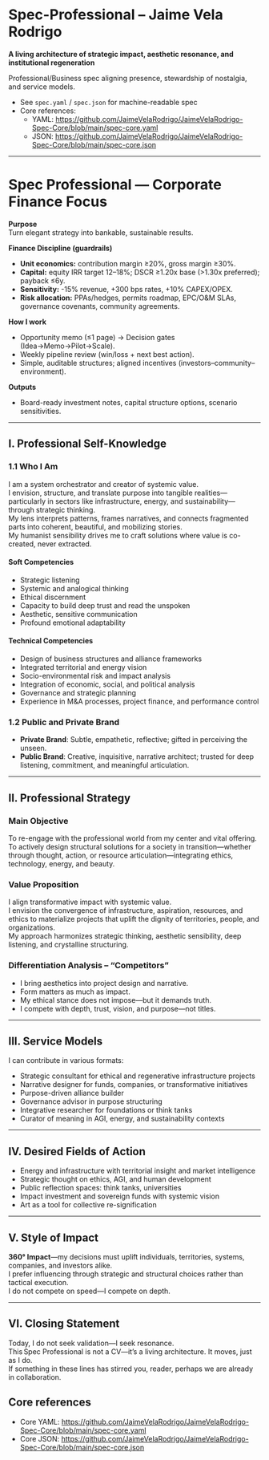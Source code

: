 # Spec-Professional – Jaime Vela Rodrigo

**A living architecture of strategic impact, aesthetic resonance, and institutional regeneration**

Professional/Business spec aligning presence, stewardship of nostalgia, and service models.

- See `spec.yaml` / `spec.json` for machine-readable spec
- Core references:
  - YAML: https://github.com/JaimeVelaRodrigo/JaimeVelaRodrigo-Spec-Core/blob/main/spec-core.yaml
  - JSON: https://github.com/JaimeVelaRodrigo/JaimeVelaRodrigo-Spec-Core/blob/main/spec-core.json

---

# Spec Professional — Corporate Finance Focus

**Purpose**  
Turn elegant strategy into bankable, sustainable results.

**Finance Discipline (guardrails)**  
- **Unit economics:** contribution margin ≥20%, gross margin ≥30%.  
- **Capital:** equity IRR target 12–18%; DSCR ≥1.20x base (>1.30x preferred); payback ≤6y.  
- **Sensitivity:** -15% revenue, +300 bps rates, +10% CAPEX/OPEX.  
- **Risk allocation:** PPAs/hedges, permits roadmap, EPC/O&M SLAs, governance covenants, community agreements.

**How I work**  
- Opportunity memo (≤1 page) → Decision gates (Idea→Memo→Pilot→Scale).  
- Weekly pipeline review (win/loss + next best action).  
- Simple, auditable structures; aligned incentives (investors–community–environment).

**Outputs**  
- Board-ready investment notes, capital structure options, scenario sensitivities.

---

## I. Professional Self-Knowledge

### 1.1 Who I Am

I am a system orchestrator and creator of systemic value.  
I envision, structure, and translate purpose into tangible realities—particularly in sectors like infrastructure, energy, and sustainability—through strategic thinking.  
My lens interprets patterns, frames narratives, and connects fragmented parts into coherent, beautiful, and mobilizing stories.  
My humanist sensibility drives me to craft solutions where value is co-created, never extracted.

#### Soft Competencies
- Strategic listening
- Systemic and analogical thinking
- Ethical discernment
- Capacity to build deep trust and read the unspoken
- Aesthetic, sensitive communication
- Profound emotional adaptability

#### Technical Competencies
- Design of business structures and alliance frameworks
- Integrated territorial and energy vision
- Socio-environmental risk and impact analysis
- Integration of economic, social, and political analysis
- Governance and strategic planning
- Experience in M&A processes, project finance, and performance control

### 1.2 Public and Private Brand

- **Private Brand**: Subtle, empathetic, reflective; gifted in perceiving the unseen.
- **Public Brand**: Creative, inquisitive, narrative architect; trusted for deep listening, commitment, and meaningful articulation.

---

## II. Professional Strategy

### Main Objective

To re-engage with the professional world from my center and vital offering.  
To actively design structural solutions for a society in transition—whether through thought, action, or resource articulation—integrating ethics, technology, energy, and beauty.

### Value Proposition

I align transformative impact with systemic value.  
I envision the convergence of infrastructure, aspiration, resources, and ethics to materialize projects that uplift the dignity of territories, people, and organizations.  
My approach harmonizes strategic thinking, aesthetic sensibility, deep listening, and crystalline structuring.

### Differentiation Analysis – “Competitors”

- I bring aesthetics into project design and narrative.
- Form matters as much as impact.
- My ethical stance does not impose—but it demands truth.
- I compete with depth, trust, vision, and purpose—not titles.

---

## III. Service Models

I can contribute in various formats:

- Strategic consultant for ethical and regenerative infrastructure projects  
- Narrative designer for funds, companies, or transformative initiatives  
- Purpose-driven alliance builder  
- Governance advisor in purpose structuring  
- Integrative researcher for foundations or think tanks  
- Curator of meaning in AGI, energy, and sustainability contexts

---

## IV. Desired Fields of Action

- Energy and infrastructure with territorial insight and market intelligence  
- Strategic thought on ethics, AGI, and human development  
- Public reflection spaces: think tanks, universities  
- Impact investment and sovereign funds with systemic vision  
- Art as a tool for collective re-signification

---

## V. Style of Impact

**360° Impact**—my decisions must uplift individuals, territories, systems, companies, and investors alike.  
I prefer influencing through strategic and structural choices rather than tactical execution.  
I do not compete on speed—I compete on depth.

---

## VI. Closing Statement

Today, I do not seek validation—I seek resonance.  
This Spec Professional is not a CV—it’s a living architecture. It moves, just as I do.  
If something in these lines has stirred you, reader, perhaps we are already in collaboration.

## Core references
- Core YAML: https://github.com/JaimeVelaRodrigo/JaimeVelaRodrigo-Spec-Core/blob/main/spec-core.yaml
- Core JSON: https://github.com/JaimeVelaRodrigo/JaimeVelaRodrigo-Spec-Core/blob/main/spec-core.json
